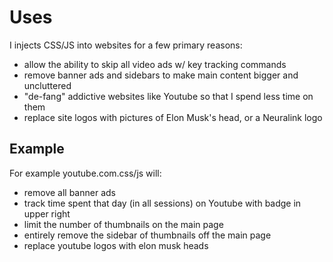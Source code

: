 # Uses
I injects CSS/JS into websites for a few primary reasons:
  - allow the ability to skip all video ads w/ key tracking commands
  - remove banner ads and sidebars to make main content bigger and uncluttered
  - "de-fang" addictive websites like Youtube so that I spend less time on them
  - replace site logos with pictures of Elon Musk's head, or a Neuralink logo

## Example
For example youtube.com.css/js will:
- remove all banner ads
- track time spent that day (in all sessions) on Youtube with badge in upper right 
- limit the number of thumbnails on the main page
- entirely remove the sidebar of thumbnails off the main page
- replace youtube logos with elon musk heads
